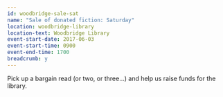 ```yaml
---
id: woodbridge-sale-sat
name: "Sale of donated fiction: Saturday"
location: woodbridge-library
location-text: Woodbridge Library
event-start-date: 2017-06-03
event-start-time: 0900
event-end-time: 1700
breadcrumb: y
---
```


Pick up a bargain read (or two, or three...) and help us raise funds for the library.
